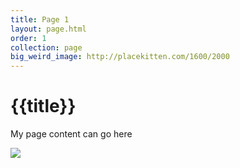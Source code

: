 ```yaml
---
title: Page 1
layout: page.html
order: 1
collection: page
big_weird_image: http://placekitten.com/1600/2000
---
```

<h1>{{title}}</h1>
<p>My page content can go here</p>
<p><img src="{{big_weird_image}}" /></p>

